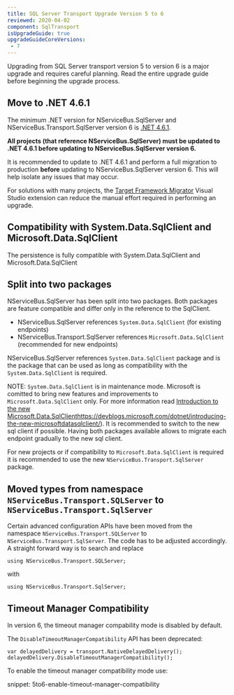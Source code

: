 ```yaml
---
title: SQL Server Transport Upgrade Version 5 to 6
reviewed: 2020-04-02
component: SqlTransport
isUpgradeGuide: true
upgradeGuideCoreVersions:
 - 7
---
```


Upgrading from SQL Server transport version 5 to version 6 is a major upgrade and requires careful planning. Read the entire upgrade guide before beginning the upgrade process.

## Move to .NET 4.6.1

The minimum .NET version for NServiceBus.SqlServer and NServiceBus.Transport.SqlServer version 6 is [.NET 4.6.1](https://dotnet.microsoft.com/download/dotnet-framework/net461).

**All projects (that reference NServiceBus.SqlServer) must be updated to .NET 4.6.1 before updating to NServiceBus.SqlServer version 6.**

It is recommended to update to .NET 4.6.1 and perform a full migration to production **before** updating to NServiceBus.SqlServer version 6. This will help isolate any issues that may occur.

For solutions with many projects, the [Target Framework Migrator](https://marketplace.visualstudio.com/items?itemName=PavelSamokha.TargetFrameworkMigrator) Visual Studio extension can reduce the manual effort required in performing an upgrade.

## Compatibility with System.Data.SqlClient and Microsoft.Data.SqlClient

The persistence is fully compatible with System.Data.SqlClient and Microsoft.Data.SqlClient

## Split into two packages

NServiceBus.SqlServer has been split into two packages. Both packages are feature compatible and differ only in the reference to the SqlClient.

- NServiceBus.SqlServer references `System.Data.SqlClient` (for existing endpoints)
- NServiceBus.Transport.SqlServer references `Microsoft.Data.SqlClient` (recommended for new endpoints)

NServiceBus.SqlServer references `System.Data.SqlClient` package and is the package that can be used as long as compatibility with the `System.Data.SqlClient` is required.

NOTE: `System.Data.SqlClient` is in maintenance mode. Microsoft is comitted to bring new features and improvements to `Microsoft.Data.SqlClient` only. For more information read [Introduction to the new Microsoft.Data.SqlClient]()https://devblogs.microsoft.com/dotnet/introducing-the-new-microsoftdatasqlclient/). It is recommended to switch to the new sql client if possible. Having both packages available allows to migrate each endpoint gradually to the new sql client.

For new projects or if compatibility to `Microsoft.Data.SqlClient` is required it is recommended to use the new `NServiceBus.Transport.SqlServer` package.

## Moved types from namespace `NServiceBus.Transport.SQLServer` to `NServiceBus.Transport.SqlServer`

Certain advanced configuration APIs have been moved from the namespace `NServiceBus.Transport.SQLServer` to `NServiceBus.Transport.SqlServer`. The code has to be adjusted accordingly. A straight forward way is to search and replace

```
using NServiceBus.Transport.SQLServer;
```

with

```
using NServiceBus.Transport.SqlServer;
```

## Timeout Manager Compatibility

In version 6, the timeout manager compability mode is disabled by default.

The `DisableTimeoutManagerCompatibility` API has been deprecated:

```
var delayedDelivery = transport.NativeDelayedDelivery();
delayedDelivery.DisableTimeoutManagerCompatibility();
```

To enable the timeout manager compatibility mode use:

snippet: 5to6-enable-timeout-manager-compatibility
